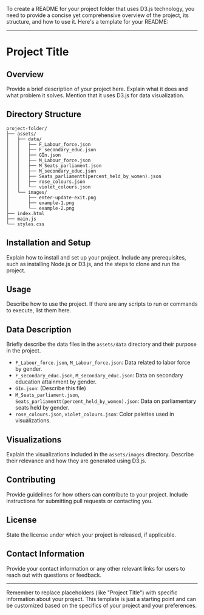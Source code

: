To create a README for your project folder that uses D3.js technology, you need to provide a concise yet comprehensive overview of the project, its structure, and how to use it. Here's a template for your README:

---

# Project Title

## Overview
Provide a brief description of your project here. Explain what it does and what problem it solves. Mention that it uses D3.js for data visualization.

## Directory Structure
```plaintext
project-folder/
├── assets/
│   ├── data/
│   │   ├── F_Labour_force.json
│   │   ├── F_secondary_educ.json
│   │   ├── GIn.json
│   │   ├── M_Labour_force.json
│   │   ├── M_Seats_parliament.json
│   │   ├── M_secondary_educ.json
│   │   ├── Seats_parliamentt(percent_held_by_women).json
│   │   ├── rose_colours.json
│   │   └── violet_colours.json
│   └── images/
│       ├── enter-update-exit.png
│       ├── example-1.png
│       └── example-2.png
├── index.html
├── main.js
└── styles.css
```

## Installation and Setup
Explain how to install and set up your project. Include any prerequisites, such as installing Node.js or D3.js, and the steps to clone and run the project.

## Usage
Describe how to use the project. If there are any scripts to run or commands to execute, list them here.

## Data Description
Briefly describe the data files in the `assets/data` directory and their purpose in the project.

- `F_Labour_force.json`, `M_Labour_force.json`: Data related to labor force by gender.
- `F_secondary_educ.json`, `M_secondary_educ.json`: Data on secondary education attainment by gender.
- `GIn.json`: (Describe this file)
- `M_Seats_parliament.json`, `Seats_parliamentt(percent_held_by_women).json`: Data on parliamentary seats held by gender.
- `rose_colours.json`, `violet_colours.json`: Color palettes used in visualizations.

## Visualizations
Explain the visualizations included in the `assets/images` directory. Describe their relevance and how they are generated using D3.js.

## Contributing
Provide guidelines for how others can contribute to your project. Include instructions for submitting pull requests or contacting you.

## License
State the license under which your project is released, if applicable.

## Contact Information
Provide your contact information or any other relevant links for users to reach out with questions or feedback.

---

Remember to replace placeholders (like "Project Title") with specific information about your project. This template is just a starting point and can be customized based on the specifics of your project and your preferences.
